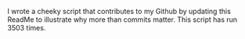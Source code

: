 I wrote a cheeky script that contributes to my Github by updating this ReadMe to illustrate why more than commits matter. This script has run 3503 times.